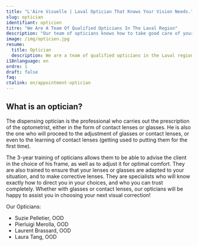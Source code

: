 ```yaml
---
title: "L'Aire Visuelle | Laval Optician That Knows Your Vision Needs."
slug: optician
identifiant: opticien
titre: "We Are A Team Of Qualified Opticians In The Laval Region"
description: "Our team of opticians knows how to take good care of your eyes and how to examine your situation properly"
image: /img/opticien.jpg
resume:
  title: Optician
  description: We are a team of qualified opticians in the Laval region 
i18nlanguage: en
ordre: 1
draft: false
faq: 
ctalink: en/appointment-optician
---
```


## What is an optician?

The dispensing optician is the professional who carries out the prescription of the optometrist, either in the form of contact lenses or glasses. He is also the one who will proceed to the adjustment of glasses or contact lenses, or even to the learning of contact lenses (getting used to putting them for the first time).

The 3-year training of opticians allows them to be able to advise the client in the choice of his frame, as well as to adjust it for optimal comfort. They are also trained to ensure that your lenses or glasses are adapted to your situation, and to make corrective lenses. They are specialists who will know exactly how to direct you in your choices, and who you can trust completely. Whether with glasses or contact lenses, our opticians will be happy to assist you in choosing your next visual correction!

Our Opticians:

- Suzie Pelletier, OOD
- Pierluigi Merolla, OOD
- Laurent Brassard, OOD
- Laura Tang, OOD
